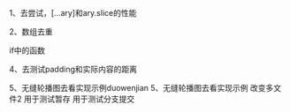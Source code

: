 1、去尝试，[...ary]和ary.slice的性能

2、数组去重

if中的函数

4、去测试padding和实际内容的距离

5、无缝轮播图去看实现示例duowenjian
5、无缝轮播图去看实现示例 改变多文件2 用于测试暂存 用于测试分支提交
